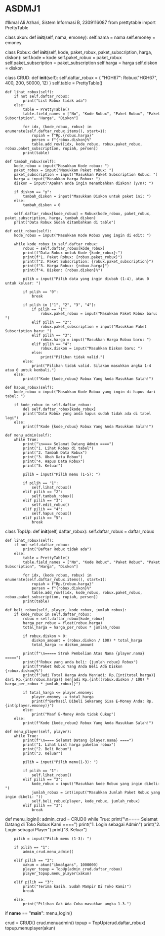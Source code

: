 # ASDMJ1
#Ikmal Ali Azhari, Sistem Informasi B, 2309116087
from prettytable import PrettyTable

class akun:
    def __init__(self, nama, emoney):
        self.nama = nama
        self.emoney = emoney

class Robux:
    def __init__(self, kode, paket_robux, paket_subscription, harga, diskon):
        self.kode = kode
        self.paket_robux = paket_robux
        self.paket_subscription = paket_subscription
        self.harga = harga
        self.diskon = diskon

class CRUD:
    def __init__(self):
        self.daftar_robux = {
            "HGH67": Robux("HGH67", 400, 200, 50000, 12)
        }
        self.table = PrettyTable()

    def lihat_robux(self):
        if not self.daftar_robux:
            print("List Robux tidak ada")
        else:
            table = PrettyTable()
            table.field_names = ["No", "Kode Robux", "Paket Robux", "Paket Subscription", "Harga", "Diskon"]

            for idx, (kode_robux, robux) in enumerate(self.daftar_robux.items(), start=1):
                rupiah = f"Rp.{robux.harga}"
                persen = f"{robux.diskon}%"
                table.add_row([idx, kode_robux, robux.paket_robux, robux.paket_subscription, rupiah, persen])
            print(table)

    def tambah_robux(self):
        kode_robux = input("Masukkan Kode robux: ")
        paket_robux = input("Masukkan Paket robux: ")
        paket_subscription = input("Masukkan Paket Subscription Robux: ")
        harga = input("Masukkan Harga Robux: ")
        diskon = input("Apakah anda ingin menambahkan diskon? (y/n): ")

        if diskon == "y":
            tambah_diskon = input("Masukkan Diskon untuk paket ini: ")
        else:
            tambah_diskon = 0

        self.daftar_robux[kode_robux] = Robux(kode_robux, paket_robux, paket_subscription, harga, tambah_diskon)
        print("Data Robux Sudah ditambahkan di table")

    def edit_robux(self):
        kode_robux = input("Masukkan Kode Robux yang ingin di edit: ")

        while kode_robux in self.daftar_robux:
            robux = self.daftar_robux[kode_robux]
            print(f"Data Robux untuk Kode {kode_robux}:")
            print(f"1. Paket Robux: {robux.paket_robux}")
            print(f"2. Paket Subscription: {robux.paket_subscription}")
            print(f"3. Harga Robux: {robux.harga}")
            print(f"4. Diskon: {robux.diskon}%")

            pilih = input("Pilih data yang ingin diubah (1-4), atau 0 untuk keluar: ")

            if pilih == "0":
                break

            if pilih in ["1", "2", "3", "4"]:
                if pilih == "1":
                    robux.paket_robux = input("Masukkan Paket Robux baru: ")
                elif pilih == "2":
                    robux.paket_subscription = input("Masukkan Paket Subscription baru: ")
                elif pilih == "3":
                    robux.harga = input("Masukkan Harga Robux baru: ")
                elif pilih == "4":
                    robux.diskon = input("Masukkan Diskon baru: ")
                else:
                    print("Pilihan tidak valid.")
            else:
                print("Pilihan tidak valid. Silakan masukkan angka 1-4 atau 0 untuk kembali.")
        else:
            print(f"Kode {kode_robux} Robux Yang Anda Masukkan Salah!")

    def hapus_robux(self):
        kode_robux = input("Masukkan Kode Robux yang ingin di hapus dari tabel: ")

        if kode_robux in self.daftar_robux:
            del self.daftar_robux[kode_robux]
            print("Data Robux yang anda hapus sudah tidak ada di tabel lagi")
        else:
            print(f"Kode {kode_robux} Robux Yang Anda Masukkan Salah!")

    def menu_admin(self):
        while True:
            print("\n==== Selamat Datang Admin ====")
            print("1. Lihat Robux di tabel")
            print("2. Tambah Data Robux")
            print("3. Ubah Data Robux")
            print("4. Hapus Data Robux")
            print("5. Keluar")

            pilih = input("Pilih menu (1-5): ")

            if pilih == "1":
                self.lihat_robux()
            elif pilih == "2":
                self.tambah_robux()
            elif pilih == "3":
                self.edit_robux()
            elif pilih == "4":
                self.hapus_robux()
            elif pilih == "5":
                break

class TopUp:
    def __init__(self, daftar_robux):
        self.daftar_robux = daftar_robux

    def lihat_robux(self):
        if not self.daftar_robux:
            print("Daftar Robux tidak ada")
        else:
            table = PrettyTable()
            table.field_names = ["No", "Kode Robux", "Paket Robux", "Paket Subscription", "Harga", "Diskon"]

            for idx, (kode_robux, robux) in enumerate(self.daftar_robux.items(), start=1):
                rupiah = f"Rp.{robux.harga}"
                persen = f"{robux.diskon}%"
                table.add_row([idx, kode_robux, robux.paket_robux, robux.paket_subscription, rupiah, persen])
            print(table)

    def beli_robux(self, player, kode_robux, jumlah_robux):
        if kode_robux in self.daftar_robux:
            robux = self.daftar_robux[kode_robux]
            harga_per_robux = float(robux.harga)
            total_harga = harga_per_robux * jumlah_robux

            if robux.diskon > 0:
                diskon_amount = (robux.diskon / 100) * total_harga
                total_harga -= diskon_amount

            print(f"\n===== Struk Pembelian Atas Nama {player.nama} =====")
            print(f"Robux yang anda beli: {jumlah_robux} Robux")
            print(f"Paket Robux Yang Anda Beli Ada Diskon {robux.diskon}%")
            print(f"Jadi Total Harga Anda Menjadi: Rp.{int(total_harga)} dari Rp.{int(robux.harga)} menjadi Rp.{int((robux.diskon / 100) * harga_per_robux * jumlah_robux)}")

            if total_harga <= player.emoney:
                player.emoney -= total_harga
                print(f"Berhasil Dibeli Sekarang Sisa E-Money Anda: Rp.{int(player.emoney)}")
            else:
                print("Maaf E-Money Anda tidak Cukup")
        else:
            print(f"Kode {kode_robux} Robux Yang Anda Masukkan Salah!")

    def menu_player(self, player):
        while True:
            print(f"\n==== Selamat Datang {player.nama} ====")
            print("1. Lihat List harga paketan robux")
            print("2. Beli Robux")
            print("3. Keluar")

            pilih = input("Pilih menu(1-3): ")

            if pilih == "1":
                self.lihat_robux()
            elif pilih == "2":
                kode_robux = input("Masukkan kode Robux yang ingin dibeli: ")
                jumlah_robux = int(input("Masukkan Jumlah Paket Robux yang ingin dibeli: "))
                self.beli_robux(player, kode_robux, jumlah_robux)
            elif pilih == "3":
                break

def menu_login():
    admin_crud = CRUD()
    while True:
        print("\n==== Selamat Datang di Toko Robux Kami ====")
        print("1. Login sebagai Admin")
        print("2. Login sebagai Player")
        print("3. Keluar")

        pilih = input("Pilih menu (1-3): ")

        if pilih == "1":
            admin_crud.menu_admin()

        elif pilih == "2":
            xakun = akun("ikmalgans", 1000000) 
            player_topup = TopUp(admin_crud.daftar_robux)
            player_topup.menu_player(xakun)

        elif pilih == "3":
            print("Terima kasih. Sudah Mampir Di Toko Kami!")
            break

        else:
            print("Pilihan Gak Ada Coba masukkan angka 1-3.")

if __name__ == "__main__":
    menu_login()
        
crud = CRUD()
crud.menuadmin()
topup = TopUp(crud.daftar_robux)
topup.menuplayer(akun) 
